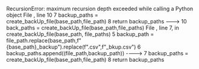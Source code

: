 RecursionError: maximum recursion depth exceeded while calling a Python object
File <command-2757515768948675>, line 10
      7       backup_paths = create_backUp_file(base_path,file_path)
      8   return backup_paths
---> 10 back_paths = create_backUp_file(base_path,file_paths)
File <command-2757515768948675>, line 7, in create_backUp_file(base_path, file_paths)
      5     backup_path = file_path.replace(base_path,f"{base_path}_backup").replace(f".csv",f"_bkup.csv")
      6     backup_paths.append((file_path,backup_path))
----> 7     backup_paths = create_backUp_file(base_path,file_path)
      8 return backup_paths
